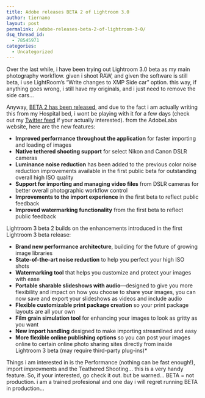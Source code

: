 ```yaml
---
title: Adobe releases BETA 2 of Lightroom 3.0
author: tiernano
layout: post
permalink: /adobe-releases-beta-2-of-lightroom-3-0/
dsq_thread_id:
  - 78545971
categories:
  - Uncategorized
---
```

Over the last while, i have been trying out Lightroom 3.0 beta as my main photography workflow. given i shoot RAW, and given the software is still beta, i use LightRoom&#8217;s &#8220;Write changes to XMP Side car&#8221; option. this way, if anything goes wrong, i still have my originals, and i just need to remove the side cars&#8230;

Anyway, [BETA 2 has been released][1], and due to the fact i am actually writing this from my Hospital bed, i wont be playing with it for a few days (check out my [Twitter feed][2] if your actually interested). from the AdobeLabs website, here are the new features:

  * **Improved performance throughout the application** for faster importing and loading of images
  * **Native tethered shooting support** for select Nikon and Canon DSLR cameras
  * **Luminance noise reduction** has been added to the previous color noise reduction improvements available in the first public beta for outstanding overall high ISO quality
  * **Support for importing and managing video files** from DSLR cameras for better overall photographic workflow control
  * **Improvements to the import experience** in the first beta to reflect public feedback
  * **Improved watermarking functionality** from the first beta to reflect public feedback

Lightroom 3 beta 2 builds on the enhancements introduced in the first Lightroom 3 beta release:

<ul type="disc">
  <li>
    <strong>Brand new performance architecture</strong>, building for the future of growing image libraries
  </li>
  <li>
    <strong>State-of-the-art noise reduction</strong> to help you perfect your high ISO shots
  </li>
  <li>
    <strong>Watermarking tool</strong> that helps you customize and protect your images with ease
  </li>
  <li>
    <strong>Portable sharable slideshows with audio</strong>—designed to give you more flexibility and impact on how you choose to share your images, you can now save and export your slideshows as videos and include audio
  </li>
  <li>
    <strong>Flexible customizable print package creation</strong> so your print package layouts are all your own
  </li>
  <li>
    <strong>Film grain simulation</strong><strong> tool</strong> for enhancing your images to look as gritty as you want
  </li>
  <li>
    <strong>New import handling</strong> designed to make importing streamlined and easy
  </li>
  <li>
    <strong>More flexible online publishing options</strong> so you can post your images online to certain online photo sharing sites directly from inside Lightroom 3 beta (may require third-party plug-ins)*
  </li>
</ul>

Things i am interested in is the Performance (nothing can be fast enough!), import improvments and the Teathered Shooting&#8230; this is a very handy feature. So, if your interested, go check it out. but be warned&#8230; BETA = not production. i am a trained profesional and one day i will regret running BETA in production&#8230;

 [1]: http://labs.adobe.com/technologies/lightroom3/
 [2]: http://twitter.com/tiernano
